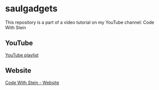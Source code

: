 # saulgadgets

This repository is a part of a video tutorial on my YouTube channel: Code With Stein

## YouTube

[YouTube playlist](https://www.youtube.com/watch?v=bAG_Ia8LX-M&list=PLpyspNLjzwBmIDrDOaPkLLuy5YDDNW9SA)

## Website

[Code With Stein - Website](https://codewithstein.com)

